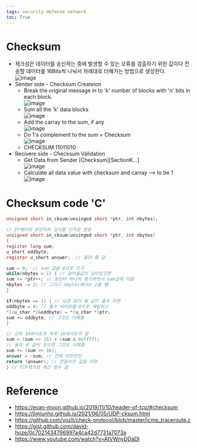 ```yaml
---
tags: security-defense network
toc: True
---
```

# Checksum
* 체크섬은 데이터를 송신하는 중에 발생할 수 있는 오류를 검출하기 위한 값이다 전송할 데이터를 16Bits씩 나눠서 차례대로 더해가는 방법으로 생성한다.  
![image](https://user-images.githubusercontent.com/67637935/126106222-28d91a17-b333-418f-b304-e053dbbaf00f.png)
* Sender side - Checksum Createion  
  * Break the original message in to 'k' number of blocks with 'n' bits in each block.  
![image](https://user-images.githubusercontent.com/67637935/126106391-f1dfb35e-c6bd-426a-a031-3c0736348cb1.png)
  * Sum all the 'k' data blocks  
![image](https://user-images.githubusercontent.com/67637935/126106492-4a11e489-877c-4cea-891c-7e7c77a05444.png)
  * Add the carray to the sum, if any  
![image](https://user-images.githubusercontent.com/67637935/126106552-b8b0bc8b-1d08-4f97-8001-88da4608ab15.png)
  * Do 1's complement to the sum = Checksum  
![image](https://user-images.githubusercontent.com/67637935/126106610-988f4a85-3fce-4892-9453-4854dbed72e6.png)
  * CHECKSUM 11011010 
* Recivere side - Checksum Validation
  * Get Data from Sender [Checksum][SectionK...]  
![image](https://user-images.githubusercontent.com/67637935/126106895-cd219dd9-4879-4c4e-9d69-72b4075cc8e3.png)
  * Calculate all data value with checksum and carray --> to be 1 
![image](https://user-images.githubusercontent.com/67637935/126107008-5b769afc-30ad-4794-9534-1a11e775e0ec.png)
# Checksum code 'C'

```c
unsigned short in_cksum(unsinged short *ptr, int nbytes);

// IP헤더의 포인터와 길이를 인자로 받음
unsigned short in_cksum(unsinged short *ptr, int nbytes)
{
register long sum;
u_short oddbyte;
register u_short answer;  // 돌려 줄 값

sum = 0;  // sum 값을 0으로 초기
while(nbytes > 1) { // 읽어올값이 남아있으면
sum += *ptr++; // 포인터 하나씩 증가하면서 sum값에 더함
nbytes -= 2; // 그리고 nbytes에서는 2를 뺌
}

if(nbytes == 1) { // 남은 읽어 올 값이 홀수 이면
oddbyte = 0; // 홀수 바이트를 0으로 세팅하고
*((u_char *)&oddbyte) = *(u_char *)ptr;
sum += oddbyte; // 그것도 더해줌
}

// 상위 16바이트와 하위 16바이트의 합
sum = (sum >> 16) + (sum & 0xffff); 
// 올라 온 값이 있으면 그것도 더해줌
sum += (sum >> 16);
answer = ~sum; // 전체 비트반전
return (answer); // 만들어진 값을 리턴
} // TCP체크썸 계산 함수 끝

```


# Reference
* https://evan-moon.github.io/2019/11/10/header-of-tcp/#checksum
* https://limjunho.github.io/2021/06/05/UDP-cksum.html
* https://github.com/vozlt/check-protocol/blob/master/icmp_traceroute.c
* https://gist.github.com/david-hoze/0c7021434796997a4ca42d7731a7073a
* https://www.youtube.com/watch?v=AtVWnyDDaDI
